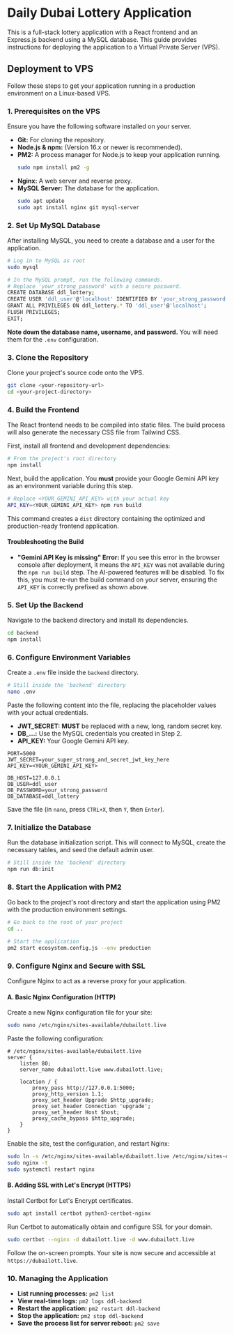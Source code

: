 # Daily Dubai Lottery Application

This is a full-stack lottery application with a React frontend and an Express.js backend using a MySQL database. This guide provides instructions for deploying the application to a Virtual Private Server (VPS).

## Deployment to VPS

Follow these steps to get your application running in a production environment on a Linux-based VPS.

### 1. Prerequisites on the VPS

Ensure you have the following software installed on your server.

-   **Git:** For cloning the repository.
-   **Node.js & npm:** (Version 16.x or newer is recommended).
-   **PM2:** A process manager for Node.js to keep your application running.
    ```bash
    sudo npm install pm2 -g
    ```
-   **Nginx:** A web server and reverse proxy.
-   **MySQL Server:** The database for the application.
    ```bash
    sudo apt update
    sudo apt install nginx git mysql-server
    ```

### 2. Set Up MySQL Database

After installing MySQL, you need to create a database and a user for the application.

```bash
# Log in to MySQL as root
sudo mysql

# In the MySQL prompt, run the following commands.
# Replace 'your_strong_password' with a secure password.
CREATE DATABASE ddl_lottery;
CREATE USER 'ddl_user'@'localhost' IDENTIFIED BY 'your_strong_password';
GRANT ALL PRIVILEGES ON ddl_lottery.* TO 'ddl_user'@'localhost';
FLUSH PRIVILEGES;
EXIT;
```
**Note down the database name, username, and password.** You will need them for the `.env` configuration.

### 3. Clone the Repository

Clone your project's source code onto the VPS.

```bash
git clone <your-repository-url>
cd <your-project-directory>
```

### 4. Build the Frontend

The React frontend needs to be compiled into static files. The build process will also generate the necessary CSS file from Tailwind CSS.

First, install all frontend and development dependencies:
```bash
# From the project's root directory
npm install
```

Next, build the application. You **must** provide your Google Gemini API key as an environment variable during this step.
```bash
# Replace <YOUR_GEMINI_API_KEY> with your actual key
API_KEY=<YOUR_GEMINI_API_KEY> npm run build
```

This command creates a `dist` directory containing the optimized and production-ready frontend application.

#### Troubleshooting the Build

-   **"Gemini API Key is missing" Error:** If you see this error in the browser console after deployment, it means the `API_KEY` was not available during the `npm run build` step. The AI-powered features will be disabled. To fix this, you must re-run the build command on your server, ensuring the `API_KEY` is correctly prefixed as shown above.

### 5. Set Up the Backend

Navigate to the backend directory and install its dependencies.

```bash
cd backend
npm install
```

### 6. Configure Environment Variables

Create a `.env` file inside the `backend` directory.

```bash
# Still inside the 'backend' directory
nano .env
```

Paste the following content into the file, replacing the placeholder values with your actual credentials.
-   **JWT_SECRET:** **MUST** be replaced with a new, long, random secret key.
-   **DB_...:** Use the MySQL credentials you created in Step 2.
-   **API_KEY:** Your Google Gemini API key.

```
PORT=5000
JWT_SECRET=your_super_strong_and_secret_jwt_key_here
API_KEY=<YOUR_GEMINI_API_KEY>

DB_HOST=127.0.0.1
DB_USER=ddl_user
DB_PASSWORD=your_strong_password
DB_DATABASE=ddl_lottery
```

Save the file (in `nano`, press `CTRL+X`, then `Y`, then `Enter`).

### 7. Initialize the Database

Run the database initialization script. This will connect to MySQL, create the necessary tables, and seed the default admin user.

```bash
# Still inside the 'backend' directory
npm run db:init
```

### 8. Start the Application with PM2

Go back to the project's root directory and start the application using PM2 with the production environment settings.

```bash
# Go back to the root of your project
cd ..

# Start the application
pm2 start ecosystem.config.js --env production
```

### 9. Configure Nginx and Secure with SSL

Configure Nginx to act as a reverse proxy for your application.

#### A. Basic Nginx Configuration (HTTP)

Create a new Nginx configuration file for your site:
```bash
sudo nano /etc/nginx/sites-available/dubailott.live
```

Paste the following configuration:

```nginx
# /etc/nginx/sites-available/dubailott.live
server {
    listen 80;
    server_name dubailott.live www.dubailott.live;

    location / {
        proxy_pass http://127.0.0.1:5000;
        proxy_http_version 1.1;
        proxy_set_header Upgrade $http_upgrade;
        proxy_set_header Connection 'upgrade';
        proxy_set_header Host $host;
        proxy_cache_bypass $http_upgrade;
    }
}
```

Enable the site, test the configuration, and restart Nginx:
```bash
sudo ln -s /etc/nginx/sites-available/dubailott.live /etc/nginx/sites-enabled/
sudo nginx -t
sudo systemctl restart nginx
```

#### B. Adding SSL with Let's Encrypt (HTTPS)

Install Certbot for Let's Encrypt certificates.
```bash
sudo apt install certbot python3-certbot-nginx
```

Run Certbot to automatically obtain and configure SSL for your domain.
```bash
sudo certbot --nginx -d dubailott.live -d www.dubailott.live
```

Follow the on-screen prompts. Your site is now secure and accessible at `https://dubailott.live`.

### 10. Managing the Application

-   **List running processes:** `pm2 list`
-   **View real-time logs:** `pm2 logs ddl-backend`
-   **Restart the application:** `pm2 restart ddl-backend`
-   **Stop the application:** `pm2 stop ddl-backend`
-   **Save the process list for server reboot:** `pm2 save`
